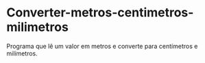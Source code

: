 # Converter-metros-centimetros-milimetros
Programa que lê um valor em metros e converte para centímetros e milímetros.
